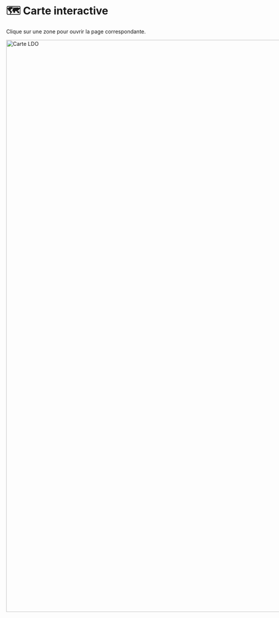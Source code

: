 # 🗺️ Carte interactive

Clique sur une zone pour ouvrir la page correspondante.

<img src="./full-map.png" usemap="#worldmap" alt="Carte LDO" width="1536" style="max-width:none;">

<map name="worldmap">

<area shape="rect" coords="929,1103,962,1136" href="...">
<area shape="rect" coords="995,1118,1040,1166" href="...">
<area shape="rect" coords="959,1213,1037,1286" href="...">
<area shape="rect" coords="822,1324,880,1317" href="...">
